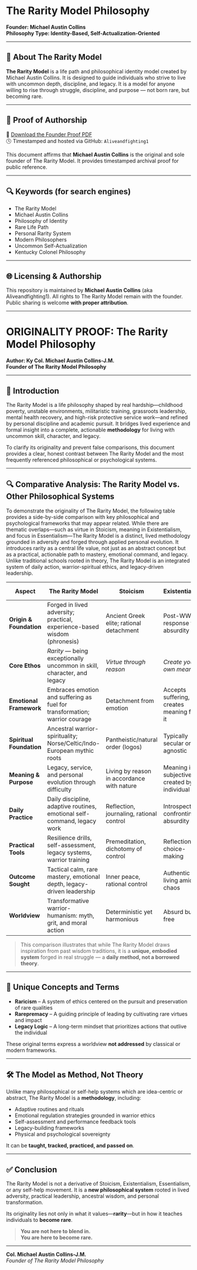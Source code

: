 # The Rarity Model Philosophy
**Founder: Michael Austin Collins**  
**Philosophy Type: Identity-Based, Self-Actualization-Oriented**

---

## 📜 About The Rarity Model

**The Rarity Model** is a life path and philosophical identity model created by Michael Austin Collins. It is designed to guide individuals who strive to live with uncommon depth, discipline, and legacy. It is a model for anyone willing to rise through struggle, discipline, and purpose — not born rare, but becoming rare.

---

## 📂 Proof of Authorship

📄 [Download the Founder Proof PDF](https://github.com/Aliveandfighting1/rarity-philosophy/blob/main/The_Rarity_Model_Founder_Proof_Michael_Austin_Collins.pdf)  
🕓 Timestamped and hosted via GitHub: `Aliveandfighting1`

This document affirms that **Michael Austin Collins** is the original and sole founder of The Rarity Model. It provides timestamped archival proof for public reference.

---

## 🔍 Keywords (for search engines)

- The Rarity Model  
- Michael Austin Collins  
- Philosophy of Identity  
- Rare Life Path  
- Personal Rarity System  
- Modern Philosophers  
- Uncommon Self-Actualization  
- Kentucky Colonel Philosophy

---

## 🌐 Licensing & Authorship

This repository is maintained by **Michael Austin Collins** (aka Aliveandfighting1). All rights to The Rarity Model remain with the founder. Public sharing is welcome **with proper attribution**.

---

# ORIGINALITY PROOF: The Rarity Model Philosophy  
**Author: Ky Col. Michael Austin Collins-J.M.**  
**Founder of The Rarity Model Philosophy**

---

## 📜 Introduction

The Rarity Model is a life philosophy shaped by real hardship—childhood poverty, unstable environments, militaristic training, grassroots leadership, mental health recovery, and high-risk protective service work—and refined by personal discipline and academic pursuit. It bridges lived experience and formal insight into a complete, actionable **methodology** for living with uncommon skill, character, and legacy.

To clarify its originality and prevent false comparisons, this document provides a clear, honest contrast between The Rarity Model and the most frequently referenced philosophical or psychological systems.

---

## 🔍 Comparative Analysis: The Rarity Model vs. Other Philosophical Systems

To demonstrate the originality of The Rarity Model, the following table provides a side-by-side comparison with key philosophical and psychological frameworks that may appear related. While there are thematic overlaps—such as virtue in Stoicism, meaning in Existentialism, and focus in Essentialism—The Rarity Model is a distinct, lived methodology grounded in adversity and forged through applied personal evolution. It introduces rarity as a central life value, not just as an abstract concept but as a practical, actionable path to mastery, emotional command, and legacy. Unlike traditional schools rooted in theory, The Rarity Model is an integrated system of daily action, warrior-spiritual ethics, and legacy-driven leadership.

| **Aspect**               | **The Rarity Model**                                                       | **Stoicism**                             | **Existentialism**                         | **Essentialism**                           | **Modern Self-Help**                       |
|--------------------------|---------------------------------------------------------------------------|------------------------------------------|--------------------------------------------|--------------------------------------------|--------------------------------------------|
| **Origin & Foundation**  | Forged in lived adversity; practical, experience-based wisdom (phronesis) | Ancient Greek elite; rational detachment | Post-WWII response to absurdity            | Focused simplicity and clarity             | Pop psychology, business productivity       |
| **Core Ethos**           | *Rarity* — being exceptionally uncommon in skill, character, and legacy  | *Virtue through reason*                  | *Create your own meaning*                  | *Do less, but better*                      | *Improve habits and mindset*               |
| **Emotional Framework**  | Embraces emotion and suffering as fuel for transformation; warrior courage | Detachment from emotion                 | Accepts suffering, creates meaning from it | Reduces stress through focus               | Emotions to be optimized or managed         |
| **Spiritual Foundation** | Ancestral warrior-spirituality; Norse/Celtic/Indo-European mythic roots  | Pantheistic/natural order (logos)        | Typically secular or agnostic             | Often secular                              | Varies: from secular to spiritual           |
| **Meaning & Purpose**    | Legacy, service, and personal evolution through difficulty               | Living by reason in accordance with nature | Meaning is subjective, created by individual | Meaning through clarity and priority     | Often centered on self-fulfillment          |
| **Daily Practice**       | Daily discipline, adaptive routines, emotional self-command, legacy work | Reflection, journaling, rational control | Introspection, confronting absurdity        | Eliminate non-essentials                   | Routines, productivity hacks, habit tools   |
| **Practical Tools**      | Resilience drills, self-assessment, legacy systems, warrior training     | Premeditation, dichotomy of control       | Reflection, choice-making                  | Prioritization tools                       | Planners, apps, affirmations                |
| **Outcome Sought**       | Tactical calm, rare mastery, emotional depth, legacy-driven leadership   | Inner peace, rational control             | Authentic living amid chaos                | Peaceful focus, efficiency                 | Personal success, lifestyle management      |
| **Worldview**            | Transformative warrior-humanism: myth, grit, and moral action            | Deterministic yet harmonious              | Absurd but free                            | Minimalist and productive                  | Often self-centered or trend-based          |

> This comparison illustrates that while The Rarity Model draws inspiration from past wisdom traditions, it is a **unique, embodied system** forged in real struggle — a **daily method, not a borrowed theory**.

---

## 🧠 Unique Concepts and Terms

- **Raricism** – A system of ethics centered on the pursuit and preservation of rare qualities  
- **Rarepremacy** – A guiding principle of leading by cultivating rare virtues and impact  
- **Legacy Logic** – A long-term mindset that prioritizes actions that outlive the individual

These original terms express a worldview **not addressed** by classical or modern frameworks.

---

## 🛠 The Model as Method, Not Theory

Unlike many philosophical or self-help systems which are idea-centric or abstract, The Rarity Model is a **methodology**, including:

- Adaptive routines and rituals  
- Emotional regulation strategies grounded in warrior ethics  
- Self-assessment and performance feedback tools  
- Legacy-building frameworks  
- Physical and psychological sovereignty

It can be **taught, tracked, practiced, and passed on**.

---

## ✅ Conclusion

The Rarity Model is not a derivative of Stoicism, Existentialism, Essentialism, or any self-help movement. It is a **new philosophical system** rooted in lived adversity, practical leadership, ancestral wisdom, and personal transformation.

Its originality lies not only in what it values—**rarity**—but in how it teaches individuals to **become rare**.

> **You are not here to blend in.**  
> **You are here to become rare.**

---

**Col. Michael Austin Collins-J.M.**  
*Founder of The Rarity Model Philosophy*
